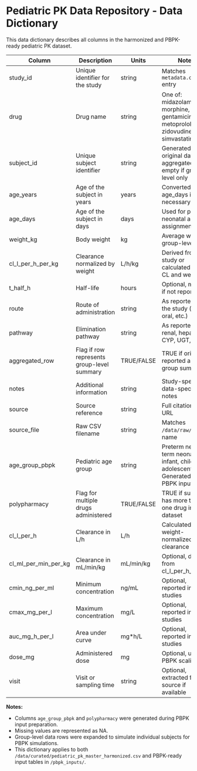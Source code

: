 # Pediatric PK Data Repository - Data Dictionary

This data dictionary describes all columns in the harmonized and PBPK-ready pediatric PK dataset.

| Column                    | Description                                | Units      | Notes                                                                                     |
| ------------------------- | ------------------------------------------ | ---------- | ----------------------------------------------------------------------------------------- |
| study\_id                 | Unique identifier for the study            | string     | Matches `metadata.csv` entry                                                              |
| drug                      | Drug name                                  | string     | One of: midazolam, morphine, gentamicin, metoprolol, zidovudine, simvastatin              |
| subject\_id               | Unique subject identifier                  | string     | Generated if original data aggregated; empty if group-level only                          |
| age\_years                | Age of the subject in years                | years      | Converted from age\_days if necessary                                                     |
| age\_days                 | Age of the subject in days                 | days       | Used for precise neonatal age assignment                                                  |
| weight\_kg                | Body weight                                | kg         | Average weight if group-level data                                                        |
| cl\_l\_per\_h\_per\_kg    | Clearance normalized by weight             | L/h/kg     | Derived from study or calculated from CL and weight                                       |
| t\_half\_h                | Half-life                                  | hours      | Optional, missing if not reported                                                         |
| route                     | Route of administration                    | string     | As reported in the study (iv, oral, etc.)                                                 |
| pathway                   | Elimination pathway                        | string     | As reported: renal, hepatic, CYP, UGT, etc.                                               |
| aggregated\_row           | Flag if row represents group-level summary | TRUE/FALSE | TRUE if originally reported as group summary                                              |
| notes                     | Additional information                     | string     | Study-specific or data-specific notes                                                     |
| source                    | Source reference                           | string     | Full citation or URL                                                                      |
| source\_file              | Raw CSV filename                           | string     | Matches `/data/raw/` file name                                                            |
| age\_group\_pbpk          | Pediatric age group                        | string     | Preterm neonate, term neonate, infant, child, adolescent, adult. Generated for PBPK input |
| polypharmacy              | Flag for multiple drugs administered       | TRUE/FALSE | TRUE if subject has more than one drug in dataset                                         |
| cl\_l\_per\_h             | Clearance in L/h                           | L/h        | Calculated from weight-normalized clearance                                               |
| cl\_ml\_per\_min\_per\_kg | Clearance in mL/min/kg                     | mL/min/kg  | Optional, derived from cl\_l\_per\_h\_per\_kg                                             |
| cmin\_ng\_per\_ml         | Minimum concentration                      | ng/mL      | Optional, reported in some studies                                                        |
| cmax\_mg\_per\_l          | Maximum concentration                      | mg/L       | Optional, reported in some studies                                                        |
| auc\_mg\_h\_per\_l        | Area under curve                           | mg\*h/L    | Optional, reported in some studies                                                        |
| dose\_mg                  | Administered dose                          | mg         | Optional, used for PBPK scaling                                                           |
| visit                     | Visit or sampling time                     | string     | Optional, extracted from source if available                                              |

**Notes:**

* Columns `age_group_pbpk` and `polypharmacy` were generated during PBPK input preparation.
* Missing values are represented as NA.
* Group-level data rows were expanded to simulate individual subjects for PBPK simulations.
* This dictionary applies to both `/data/curated/pediatric_pk_master_harmonized.csv` and PBPK-ready input tables in `/pbpk_inputs/`.
